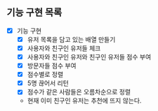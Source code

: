 ## 기능 구현 목록

* [x] 기능 구현
	* [x] 유저 목록을 담고 있는 배열 만들기
	* [x] 사용자와 친구인 유저들 체크
	* [x] 사용자와 친구인 유저와 친구인 유저들 점수 부여
	* [x] 방문자들 점수 부여
	* [x] 점수별로 정렬
	* [x] 5명 끊어서 리턴
	* [x] 점수가 같은 사람들은 오름차순으로 정렬
	* 현재 이미 친구인 유저는 추천에 뜨지 않는다.